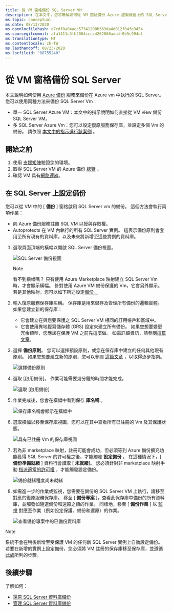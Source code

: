 ```yaml
---
title: 從 VM 窗格備份 SQL Server VM
description: 在本文中，您將瞭解如何從 VM 窗格備份 Azure 虛擬機器上的 SQL Server 資料庫。
ms.topic: conceptual
ms.date: 08/13/2020
ms.openlocfilehash: d7cdf0a04acc57341200b363da4d012f04fe3454
ms.sourcegitcommit: afa1411c3fb2084cccc4262860aab4f0b5c994ef
ms.translationtype: MT
ms.contentlocale: zh-TW
ms.lasthandoff: 08/23/2020
ms.locfileid: "88755240"
---
```

# <a name="back-up-a-sql-server-from-the-vm-pane"></a>從 VM 窗格備份 SQL Server

本文說明如何使用 [Azure 備份](backup-overview.md) 服務來備份在 Azure vm 中執行的 SQL Server。 您可以使用兩種方法來備份 SQL Server Vm：

- 單一 SQL Server Azure VM：本文中的指示說明如何直接從 VM view 備份 SQL Server VM。
- 多 SQL Server Azure Vm：您可以設定復原服務保存庫，並設定多個 Vm 的備份。 請依照 [本文中的指示進行該案例](backup-sql-server-database-azure-vms.md) 。

## <a name="before-you-start"></a>開始之前

1. 使用 [支援矩陣](sql-support-matrix.md)驗證您的環境。
2. 取得 SQL Server VM 的 Azure 備份 [總覽](backup-azure-sql-database.md) 。
3. 確認 VM 具有[網路連線](backup-sql-server-database-azure-vms.md#establish-network-connectivity)。

## <a name="configure-backup-on-the-sql-server"></a>在 SQL Server 上設定備份

您可以從 VM 中的 [ **備份** ] 窗格啟用 SQL Server vm 的備份。 這個方法會執行兩項作業：

- 向 Azure 備份服務註冊 SQL VM 以授與存取權。
- Autoprotects 在 VM 內執行的所有 SQL Server 實例。 這表示備份原則會套用至所有現有的資料庫，以及未來將新增至這些實例的資料庫。

1. 選取頁面頂端的橫幅以開啟 SQL Server 備份視圖。

    ![SQL Server 備份視圖](./media/backup-sql-server-vm-from-vm-pane/sql-server-backup-view.png)

    >[!NOTE]
    >看不到橫幅嗎？ 只有使用 Azure Marketplace 映射建立 SQL Server Vm 時，才會顯示橫幅。 針對使用 Azure VM 備份保護的 Vm，它會另外顯示。 若是其他映射，您可以如下所述設定[備份。](backup-sql-server-database-azure-vms.md)

2. 輸入復原服務保存庫名稱。 保存庫是用來儲存及管理所有備份的邏輯實體。 如果您建立新的保存庫：

    - 它會建立在與您要保護之 SQL Server VM 相同的訂用帳戶和區域中。
    - 它會使用異地複寫儲存體 (GRS) 設定來建立所有備份。 如果您想要變更冗余類型，您應該在保護 VM 之前先這麼做。 如需詳細資訊，請參閱[這篇文章](backup-create-rs-vault.md#set-storage-redundancy)。

3. 選擇 **備份原則**。 您可以選擇預設原則，或您在保存庫中建立的任何其他現有原則。 如果您想要建立新的原則，您可以參閱 [這篇文章](backup-sql-server-database-azure-vms.md#create-a-backup-policy) ，以取得逐步指南。

    ![選擇備份原則](./media/backup-sql-server-vm-from-vm-pane/backup-policy.png)

4. 選取 [啟用備份]。 作業可能需要幾分鐘的時間才能完成。

    ![選取 [啟用備份]](./media/backup-sql-server-vm-from-vm-pane/enable-backup.png)

5. 作業完成後，您會在橫幅中看到保存 **庫名稱** 。

    ![保存庫名稱會顯示在橫幅中](./media/backup-sql-server-vm-from-vm-pane/vault-name.png)

6. 選取橫幅以移至保存庫視圖，您可以在其中查看所有已註冊的 Vm 及其保護狀態。

    ![具有已註冊 Vm 的保存庫視圖](./media/backup-sql-server-vm-from-vm-pane/vault-view.png)

7. 若為非 marketplace 映射，註冊可能會成功，但必須等到 Azure 備份擴充功能獲得 SQL Server 的許可權之後，才能觸發 **設定備份** 。 在這種情況下，[ **備份準備就緒** ] 資料行會讀取 [ **未就緒**]。 您必須針對非 marketplace 映射手動 [指派適當的許可權](backup-azure-sql-database.md#set-vm-permissions) ，才能觸發設定備份。

    ![備份就緒程度尚未就緒](./media/backup-sql-server-vm-from-vm-pane/backup-readiness-not-ready.png)

8. 如需進一步的作業或監視，您需要在備份的 SQL Server VM 上執行，請移至對應的復原服務保存庫。 移至 [ **備份專案** ]，查看此保存庫中備份的所有資料庫，並觸發如隨選備份和還原之類的作業。 同樣地，移至 [ **備份作業** ] 以 [監視](manage-monitor-sql-database-backup.md) 對應至作業（例如設定保護、備份和還原）的作業。

    ![查看備份專案中的已備份資料庫](./media/backup-sql-server-vm-from-vm-pane/backup-items.png)

>[!NOTE]
>系統不會在稍後新增至受保護 VM 的任何新 SQL Server 實例上自動設定備份。 若要在新增的實例上設定備份，您必須將 VM 註冊的保存庫移至保存庫，並遵循 [此處](backup-sql-server-database-azure-vms.md)所列的步驟。

## <a name="next-steps"></a>後續步驟

了解如何：

- [還原 SQL Server 資料庫備份](restore-sql-database-azure-vm.md)
- [管理 SQL Server 資料庫備份](manage-monitor-sql-database-backup.md)

